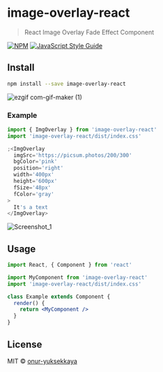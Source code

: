 # image-overlay-react

> React Image Overlay Fade Effect Component

[![NPM](https://img.shields.io/npm/v/image-overlay-react.svg)](https://www.npmjs.com/package/image-overlay-react) [![JavaScript Style Guide](https://img.shields.io/badge/code_style-standard-brightgreen.svg)](https://standardjs.com)

## Install

```bash
npm install --save image-overlay-react
```

![ezgif com-gif-maker (1)](https://user-images.githubusercontent.com/51006791/127783950-9debf023-1de9-43b7-8d93-08d24fd639c0.gif)

### Example

```jsx
import { ImgOverlay } from 'image-overlay-react'
import 'image-overlay-react/dist/index.css'

;<ImgOverlay
  imgSrc='https://picsum.photos/200/300'
  bgColor='pink'
  position='right'
  width='400px'
  height='600px'
  fSize='48px'
  fColor='gray'
>
  It's a text
</ImgOverlay>
```

![Screenshot_1](https://user-images.githubusercontent.com/51006791/127783881-ccabf945-fe33-48da-b900-0fd4d12b0d6d.png)

## Usage

```jsx
import React, { Component } from 'react'

import MyComponent from 'image-overlay-react'
import 'image-overlay-react/dist/index.css'

class Example extends Component {
  render() {
    return <MyComponent />
  }
}
```

## License

MIT © [onur-yuksekkaya](https://github.com/onur-yuksekkaya)
